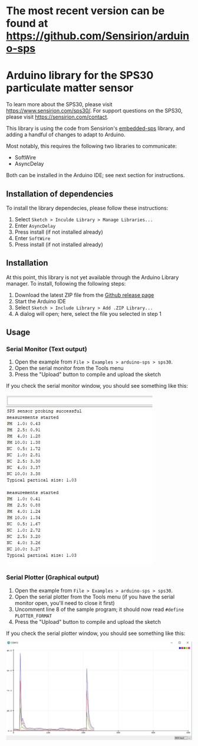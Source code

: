 # The most recent version can be found at https://github.com/Sensirion/arduino-sps



# Arduino library for the SPS30 particulate matter sensor

To learn more about the SPS30, please visit https://www.sensirion.com/sps30/. For support questions on the SPS30, please visit https://sensirion.com/contact.

This library is using the code from Sensirion's [embedded-sps](https://github.com/Sensirion/embedded-sps) library, and adding a handful of changes to adapt to Arduino.

Most notably, this requires the following two libraries to communicate:
- SoftWire
- AsyncDelay

Both can be installed in the Arduino IDE; see next section for instructions.

## Installation of dependencies

To install the library dependecies, please follow these instructions:

1. Select ```Sketch > Inculde Library > Manage Libraries...```
1. Enter ```AsyncDelay```
1. Press install (if not installed already)
1. Enter ```SoftWire```
1. Press install (if not installed already)

## Installation

At this point, this library is not yet available through the Arduino Library manager. To install, following the following steps:

1. Download the latest ZIP file from the [Github release page](https://github.com/winkj/arduino-sps/releases/latest)
1. Start the Arduino IDE
1. Select ```Sketch > Include Library > Add .ZIP Library...```
1. A dialog will open; here, select the file you selected in step 1

## Usage

### Serial Monitor (Text output)

1. Open the example from ```File > Examples > arduino-sps > sps30```. 
1. Open the serial monitor from the Tools menu
1. Press the "Upload" button to compile and upload the sketch

If you check the serial monitor window, you should see something like this:

![Serial monitor](doc/sps30-arduino-serial-monitor.jpg)

### Serial Plotter (Graphical output)

1. Open the example from ```File > Examples > arduino-sps > sps30```. 
1. Open the serial plotter from the Tools menu (if you have the serial monitor open, you'll need to close it first)
1. Uncomment line 8 of the sample program; it should now read ```#define PLOTTER_FORMAT```
1. Press the "Upload" button to compile and upload the sketch

If you check the serial plotter window, you should see something like this:


![Serial monitor](doc/sps30-arduino-serial-plotter.jpg)
